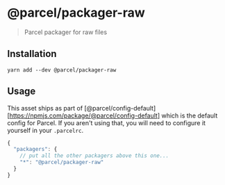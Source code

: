 # @parcel/packager-raw

> Parcel packager for raw files

## Installation

```
yarn add --dev @parcel/packager-raw
```

## Usage

This asset ships as part of [@parcel/config-default][https://npmjs.com/package/@parcel/config-default]
which is the default config for Parcel. If you aren't using that, you will need
to configure it yourself in your `.parcelrc`.

```js
{
  "packagers": {
    // put all the other packagers above this one...
    "*": "@parcel/packager-raw"
  }
}
```
